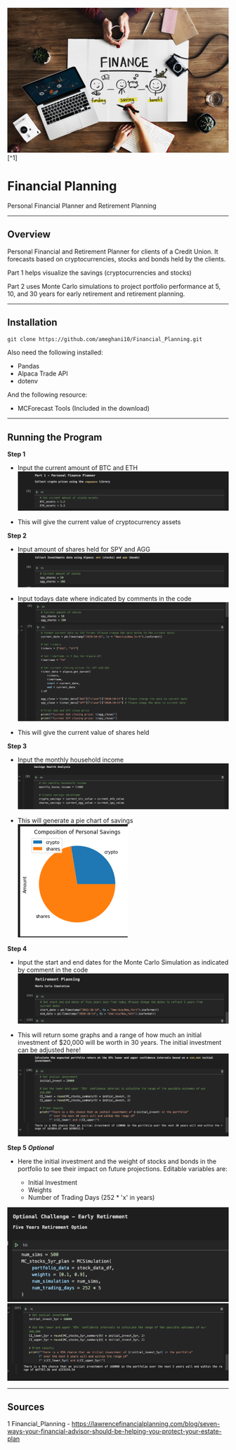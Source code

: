 ![Financial_Planning](Images/financial_planning.png)[^1]

# Financial Planning

Personal Financial Planner and Retirement Planning

---

## Overview

Personal Financial and Retirement Planner for clients of a Credit Union. It forecasts based on cryptocurrencies, stocks and bonds held by the clients.

Part 1 helps visualize the savings (cryptocurrencies and stocks)

Part 2 uses Monte Carlo simulations to project portfolio performance at 5, 10, and 30 years for early retirement and retirement planning.

---

## Installation

```python,
git clone https://github.com/ameghani10/Financial_Planning.git
```

Also need the following installed:

- Pandas
- Alpaca Trade API
- dotenv

And the following resource:

- MCForecast Tools (Included in the download)

---

## Running the Program

**Step 1**

- Input the current amount of BTC and ETH
![Current_BTC_ETH](Images/Current_BTC_ETH.png)

- This will give the current value of cryptocurrency assets

**Step 2**

- Input amount of shares held for SPY and AGG
![Current_SPY_AGG](Images/Current_SPY_AGG.png)

- Input todays date where indicated by comments in the code
![Todays_date](Images/Todays_date.png)

- This will give the current value of shares held

**Step 3**

- Input the monthly household income
![Household_income](Images/Household_income.png)

- This will generate a pie chart of savings
![Pie_chart](Images/Pie_chart.png)

**Step 4**

- Input the start and end dates for the Monte Carlo Simulation as indicated by comment in the code
![Start_end_dates](Images/Start_end_date.png)

- This will return some graphs and a range of how much an initial investment of $20,000 will be worth in 30 years. The initial investment can be adjusted here!
![Projection_30](Images/Projection_30.png)

**Step 5** **_Optional_**

- Here the initial investment and the weight of stocks and bonds in the portfolio to see their impact on future projections. Editable variables are:

    - Initial Investment
    - Weights
    - Number of Trading Days (252 * 'x' in years)

![Optional](Images/Optional.png)
![Optional_2](Images/Optional_2.png)

---

## Sources

1 Financial_Planning - https://lawrencefinancialplanning.com/blog/seven-ways-your-financial-advisor-should-be-helping-you-protect-your-estate-plan